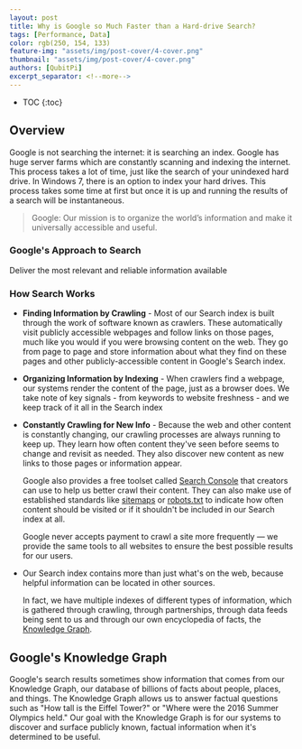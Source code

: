 ```yaml
---
layout: post
title: Why is Google so Much Faster than a Hard-drive Search?
tags: [Performance, Data]
color: rgb(250, 154, 133)
feature-img: "assets/img/post-cover/4-cover.png"
thumbnail: "assets/img/post-cover/4-cover.png"
authors: [QubitPi]
excerpt_separator: <!--more-->
---
```


<!--more-->

* TOC
{:toc}

## Overview 
  
Google is not searching the internet: it is searching an index. Google has huge server farms which are constantly
scanning and indexing the internet. This process takes a lot of time, just like the search of your unindexed hard drive.
In Windows 7, there is an option to index your hard drives. This process takes some time at first but once it is up and
running the results of a search will be instantaneous.

> Google: Our mission is to organize the world’s information and make it universally accessible and useful.

### Google's Approach to Search

Deliver the most relevant and reliable information available

### How Search Works

* **Finding Information by Crawling** - Most of our Search index is built through the work of software known as
  crawlers. These automatically visit publicly accessible webpages and follow links on those pages, much like you would
  if you were browsing content on the web. They go from page to page and store information about what they find on these
  pages and other publicly-accessible content in Google's Search index.
* **Organizing Information by Indexing** - When crawlers find a webpage, our systems render the content of the page,
  just as a browser does. We take note of key signals - from keywords to website freshness - and we keep track of it all 
  in the Search index
* **Constantly Crawling for New Info** - Because the web and other content is constantly changing, our crawling
  processes are always running to keep up. They learn how often content they've seen before seems to change and revisit
  as needed. They also discover new content as new links to those pages or information appear.
  
  Google also provides a free toolset called
  [Search Console](https://support.google.com/webmasters/answer/9128668?hl=en) that creators can use to help us better
  crawl their content. They can also make use of established standards like
  [sitemaps](https://developers.google.com/search/docs/advanced/sitemaps/overview?hl=en&visit_id=637533703645569991-3393536445&rd=1)
  or [robots.txt](https://developers.google.com/search/docs/advanced/robots/robots_meta_tag?hl=en) to indicate how often
  content should be visited or if it shouldn't be included in our Search index at all.

  Google never accepts payment to crawl a site more frequently — we provide the same tools to all websites to ensure the
  best possible results for our users.
  
* Our Search index contains more than just what's on the web, because helpful information can be located in other
  sources.

  In fact, we have multiple indexes of different types of information, which is gathered through crawling, through
  partnerships, through data feeds being sent to us and through our own encyclopedia of facts, the
  [Knowledge Graph](https://support.google.com/knowledgepanel/answer/9787176).
  
## Google's Knowledge Graph

Google's search results sometimes show information that comes from our Knowledge Graph, our database of billions of
facts about people, places, and things. The Knowledge Graph allows us to answer factual questions such as "How tall is
the Eiffel Tower?" or "Where were the 2016 Summer Olympics held." Our goal with the Knowledge Graph is for our systems
to discover and surface publicly known, factual information when it's determined to be useful.



